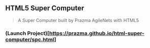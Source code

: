 ## HTML5 Super Computer
>A Super Computer built by Prazma AgileNets with HTML5

### (Launch Project)[https://prazma.github.io/html-super-computer/spc.html]
